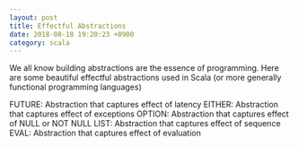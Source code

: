 ```yaml
---
layout: post
title: Effectful Abstractions
date: 2018-08-18 19:20:23 +0900
category: scala
---
```


We all know building abstractions are the essence of programming. Here are some beautiful effectful abstractions used in Scala (or more generally functional programming languages)

FUTURE: Abstraction that captures effect of latency
EITHER: Abstraction that captures effect of exceptions
OPTION: Abstraction that captures effect of  NULL or NOT NULL
LIST: Abstraction that captures effect of  sequence
EVAL: Abstraction that captures effect of  evaluation